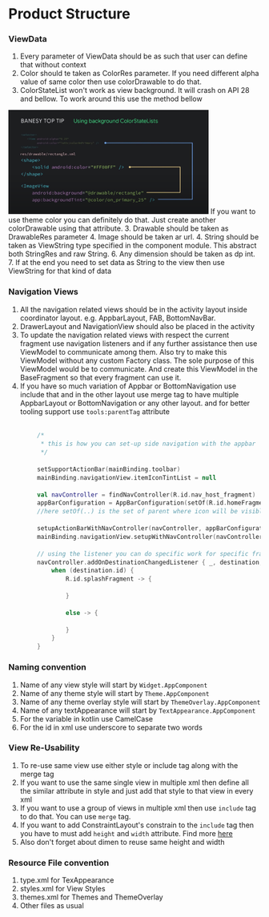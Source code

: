 # Product Structure

### ViewData
1. Every parameter of ViewData should be as such that user can define that without context
2. Color should te taken as ColorRes parameter. If you need different alpha value of same color then use colorDrawable to do that. 
4. ColorStateList won't work as view background. It will crash on API 28 and bellow. To work around this use the method bellow
<img src="./doc/assets/color_state_list.png" width="400">
If you want to use theme color you can definitely do that. Just create another colorDrawable using that attribute.
3. Drawable should be taken as DrawableRes parameter
4. Image should be taken ar url.
4. String should be taken as ViewString type specified in the component module. This abstract both StringRes and raw String.
6. Any dimension should be taken as dp int.
7. If at the end you need to set data as String to the view then use ViewString for that kind of data

### Navigation Views
1. All the navigation related views should be in the activity layout inside coordinator layout. e.g. 
AppbarLayout, FAB, BottomNavBar.
2. DrawerLayout and NavigationView should also be placed in the activity
3. To update the navigation related views with respect the current fragment use navigation listeners 
and if any further assistance then use ViewModel to communicate among them. Also try to make this 
ViewModel without any custom Factory class. The sole purpose of this ViewModel would be to communicate. 
And create this ViewModel in the BaseFragment so that every fragment can use it.
4. If you have so much variation of Appbar or BottomNavigation use include that and in the other 
layout use merge tag to have multiple AppbarLayout or BottomNavigation or any other layout. and for 
better tooling support use ```tools:parentTag``` attribute

```kotlin

        /*
         * this is how you can set-up side navigation with the appbar
         */

        setSupportActionBar(mainBinding.toolbar)
        mainBinding.navigationView.itemIconTintList = null

        val navController = findNavController(R.id.nav_host_fragment)
        appBarConfiguration = AppBarConfiguration(setOf(R.id.homeFragment), mainBinding.drawerLayout)
        //here setOf(..) is the set of parent where icon will be visible for the side nav

        setupActionBarWithNavController(navController, appBarConfiguration)
        mainBinding.navigationView.setupWithNavController(navController)

        // using the listener you can do specific work for specific fragment
        navController.addOnDestinationChangedListener { _, destination, _ ->
            when (destination.id) {
                R.id.splashFragment -> {
                    
                }

                else -> {
                    
                }
            }
        }

```

### Naming convention
1. Name of any view style will start by ```Widget.AppComponent```
2. Name of any theme style will start by ```Theme.AppComponent``` 
2. Name of any theme overlay style will start by ```ThemeOverlay.AppComponent``` 
3. Name of any textAppearance will start by ```TextAppearance.AppComponent```
4. For the variable in kotlin use CamelCase
5. For the id in xml use underscore to separate two words


### View Re-Usability
1. To re-use same view use either style or include tag along with the merge tag
2. If you want to use the same single view in multiple xml then define all the 
similar attribute in style and just add that style to that view in every xml
3. If you want to use a group of views in multiple xml then use ```include``` tag to do that. You can
use ````merge```` tag.
4. If you want to add ConstraintLayout's constrain to the ```include``` tag then you have to must
add ```height``` and ```width``` attribute. Find more [here](https://stackoverflow.com/questions/43676415/how-to-include-constraint-layout-to-another-constraint-layout-and-set-constraint)
5. Also don't forget about dimen to reuse same height and width

### Resource File convention
1. type.xml for TexAppearance
2. styles.xml for View Styles
3. themes.xml for Themes and ThemeOverlay
4. Other files as usual














